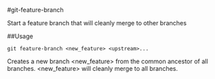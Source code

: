 #git-feature-branch

Start a feature branch that will cleanly merge to other branches

##Usage

`git feature-branch <new_feature> <upstream>...`

Creates a new branch <new_feature> from the common ancestor of all <upstream> branches. <new_feature> will cleanly merge to all <upstream> branches.
